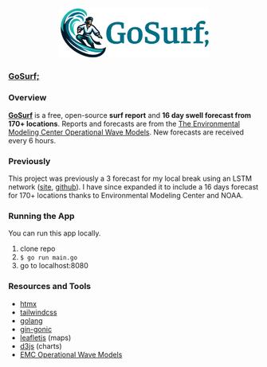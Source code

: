 <p align="center">
  <img src="https://github.com/evancoons22/go-mb-surf/blob/main/surf4.png?raw=true" width="300"/>
</p>

### [GoSurf;](https://go-surf-app-438594f906bc.herokuapp.com/)
### Overview

**[GoSurf](https://go-surf-app-438594f906bc.herokuapp.com/)** is a free, open-source **surf report** and **16 day swell forecast from 170+ locations**. Reports and forecasts are from the [The Environmental Modeling Center Operational Wave Models](https://polar.ncep.noaa.gov/waves/index.php).
New forecasts are received every 6 hours. 

### Previously

This project was previously a 3 forecast for my local break using an LSTM network ([site](https://go-ml-surf-forecast.onrender.com/), [github](https://github.com/evancoons22/nbdc-buoy-data)). I have since expanded it to include a 16 days forecast for 170+ locations thanks to Environmental Modeling Center and NOAA.

### Running the App

You can run this app locally.

1. clone repo
2. `$ go run main.go`
3. go to localhost:8080

### Resources and Tools
- [htmx](https://htmx.org/)
- [tailwindcss](https://tailwindcss.com/)
- [golang](https://golang.org/)
- [gin-gonic](https://github.com/gin-gonic/gin)
- [leafletjs](https://leafletjs.com/) (maps)
- [d3js](https://d3js.org/) (charts)
- [EMC Operational Wave Models](https://polar.ncep.noaa.gov/waves/index.php)
